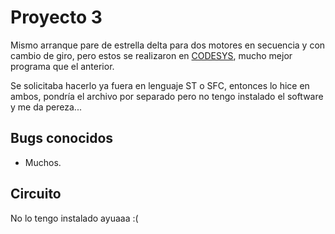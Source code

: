 ﻿# Proyecto 3
Mismo arranque pare de estrella delta para dos motores en secuencia y con cambio de giro, pero estos
se realizaron en [CODESYS](https://www.codesys.com/), mucho mejor programa que el anterior.

Se solicitaba hacerlo ya fuera en lenguaje ST o SFC, entonces lo hice en ambos, pondría el archivo
por separado pero no tengo instalado el software y me da pereza...

## Bugs conocidos
* Muchos.

## Circuito
No lo tengo instalado ayuaaa :(

